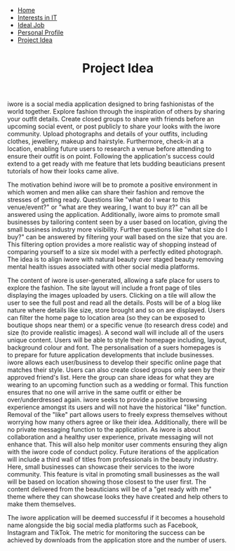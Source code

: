 <html>
<head>
 <link rel="stylesheet" href="4style.css">
</head>
<body>
<ul>
 <li><a href="https://rmitstudent-assessment.github.io/My-Profile/">Home</a></li>
 <li><a href="https://rmitstudent-assessment.github.io/My-Profile/interestsinit">Interests in IT</a></li>
 <li><a href="https://rmitstudent-assessment.github.io/My-Profile/idealjob">Ideal Job</a></li>
 <li><a href="https://rmitstudent-assessment.github.io/My-Profile/personalprofile">Personal Profile</a></li>
 <li><a href="https://rmitstudent-assessment.github.io/My-Profile/projectidea">Project Idea</a></li>
</ul>
 <header>
<h1>Project Idea</h1>
             </header>
  
<p>iwore is a social media application designed to bring fashionistas of the world together. Explore fashion through the inspiration of others by sharing your outfit details. Create closed groups to share with friends before an upcoming social event, or post publicly to share your looks with the iwore community. Upload photographs and details of your outfits, including clothes, jewellery, makeup and hairstyle. Furthermore, check-in at a location, enabling future users to research a venue before attending to ensure their outfit is on point. Following the application's success could extend to a get ready with me feature that lets budding beauticians present tutorials of how their looks came alive.</p>

<p>The motivation behind iwore will be to promote a positive environment in which women and men alike can share their fashion and remove the stresses of getting ready. Questions like "what do I wear to this venue/event?" or "what are they wearing, I want to buy it?" can all be answered using the application. Additionally, iwore aims to promote small businesses by tailoring content seen by a user based on location, giving the small business industry more visibility. Further questions like "what size do I buy?" can be answered by filtering your wall based on the size that you are. This filtering option provides a more realistic way of shopping instead of comparing yourself to a size six model with a perfectly edited photograph. The idea is to align iwore with natural beauty over staged beauty removing mental health issues associated with other social media platforms.</p> 
 
 <p>The content of iwore is user-generated, allowing a safe place for users to explore the fashion. The site layout will include a front page of tiles displaying the images uploaded by users. Clicking on a tile will allow the user to see the full post and read all the details. Posts will be of a blog like nature where details like size, store brought and so on are displayed.  Users can filter the home page to location area (so they can be exposed to boutique shops near them) or a specific venue (to research dress code) and size (to provide realistic images). 
A second wall will include all of the users unique content. Users will be able to style their homepage including, layout, background colour and font. The personalisation of a suers homepages is to prepare for future application developments that include businesses. iwore allows each user/business to develop their specific online page that matches their style.
Users can also create closed groups only seen by their approved friend's list. Here the group can share ideas for what they are wearing to an upcoming function such as a wedding or formal. This function ensures that no one will arrive in the same outfit or either be over/underdressed again. iwore seeks to provide a positive browsing experience amongst its users and will not have the historical "like" function. Removal of the "like" part allows users to freely express themselves without worrying how many others agree or like their idea. Additionally, there will be no private messaging function to the application. As iwore is about collaboration and a healthy user experience, private messaging will not enhance that. This will also help monitor user comments ensuring they align with the iwore code of conduct policy.
Future iterations of the application will include a third wall of titles from professionals in the beauty industry. Here, small businesses can showcase their services to the iwore community. This feature is vital in promoting small businesses as the wall will be based on location showing those closest to the user first. The content delivered from the beauticians will be of a "get ready with me" theme where they can showcase looks they have created and help others to make them themselves.</p>
 
<p>The iwore application will be deemed successful if it becomes a household name alongside the big social media platforms such as Facebook, Instagram and TikTok. The metric for monitoring the success can be achieved by downloads from the application store and the number of users.</p>
